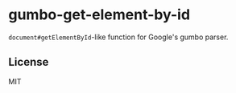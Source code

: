 
# gumbo-get-element-by-id

  `document#getElementById`-like function for Google's gumbo parser.

## License

  MIT
